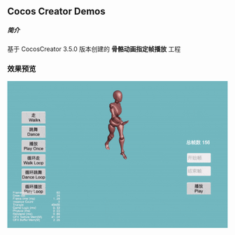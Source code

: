 ## Cocos Creator Demos

##### 简介
基于 CocosCreator 3.5.0 版本创建的 **骨骼动画指定帧播放** 工程

### 效果预览
![image](../../../gif/202203/2022031503.gif)